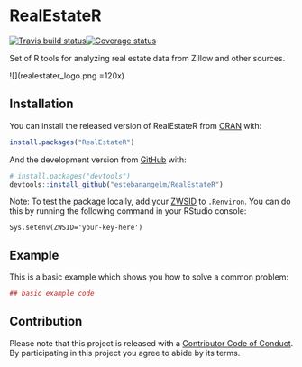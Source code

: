 
<!-- README.md is generated from README.Rmd. Please edit that file -->
RealEstateR
===========

[![Travis build status](https://travis-ci.org/estebanangelm/RealEstateR.svg?branch=master)](https://travis-ci.org/estebanangelm/RealEstateR)[![Coverage status](https://codecov.io/gh/estebanangelm/RealEstateR/branch/master/graph/badge.svg)](https://codecov.io/github/estebanangelm/RealEstateR?branch=master)

Set of R tools for analyzing real estate data from Zillow and other sources.

![](realestater_logo.png =120x)

Installation
------------

You can install the released version of RealEstateR from [CRAN](https://CRAN.R-project.org) with:

``` r
install.packages("RealEstateR")
```

And the development version from [GitHub](https://github.com/) with:

``` r
# install.packages("devtools")
devtools::install_github("estebanangelm/RealEstateR")
```

Note: To test the package locally, add your [ZWSID](https://www.zillow.com/howto/api/APIOverview.htm) to `.Renviron`. You can do this by running the following command in your RStudio console:

    Sys.setenv(ZWSID='your-key-here')

Example
-------

This is a basic example which shows you how to solve a common problem:

``` r
## basic example code
```

Contribution
------------

Please note that this project is released with a [Contributor Code of Conduct](CODE_OF_CONDUCT.md). By participating in this project you agree to abide by its terms.
